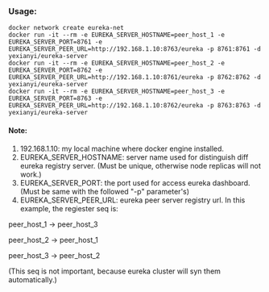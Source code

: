 ### Usage:
```
docker network create eureka-net
docker run -it --rm -e EUREKA_SERVER_HOSTNAME=peer_host_1 -e EUREKA_SERVER_PORT=8761 -e EUREKA_SERVER_PEER_URL=http://192.168.1.10:8763/eureka -p 8761:8761 -d yexianyi/eureka-server
docker run -it --rm -e EUREKA_SERVER_HOSTNAME=peer_host_2 -e EUREKA_SERVER_PORT=8762 -e EUREKA_SERVER_PEER_URL=http://192.168.1.10:8761/eureka -p 8762:8762 -d yexianyi/eureka-server
docker run -it --rm -e EUREKA_SERVER_HOSTNAME=peer_host_3 -e EUREKA_SERVER_PORT=8763 -e EUREKA_SERVER_PEER_URL=http://192.168.1.10:8762/eureka -p 8763:8763 -d yexianyi/eureka-server
```
#### Note:
1) 192.168.1.10: my local machine where docker engine installed.
2) EUREKA_SERVER_HOSTNAME: server name used for distinguish diff eureka registry server. (Must be unique, otherwise node replicas will not work.)
3) EUREKA_SERVER_PORT: the port used for access eureka dashboard. (Must be same with the followed "-p" parameter's)
4) EUREKA_SERVER_PEER_URL: eureka peer server registry url. In this example, the regiester seq is: 

peer_host_1 -> peer_host_3

peer_host_2 -> peer_host_1

peer_host_3 -> peer_host_2

(This seq is not important, because eureka cluster will syn them automatically.)
